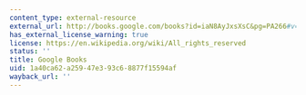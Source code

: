 ```yaml
---
content_type: external-resource
external_url: http://books.google.com/books?id=iaN8AyJxsXsC&pg=PA266#v=onepage
has_external_license_warning: true
license: https://en.wikipedia.org/wiki/All_rights_reserved
status: ''
title: Google Books
uid: 1a40ca62-a259-47e3-93c6-8877f15594af
wayback_url: ''
---
```

